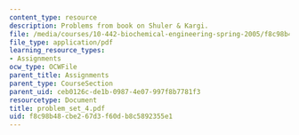 ```yaml
---
content_type: resource
description: Problems from book on Shuler & Kargi.
file: /media/courses/10-442-biochemical-engineering-spring-2005/f8c98b48cbe267d3f60db8c5892355e1_problem_set_4.pdf
file_type: application/pdf
learning_resource_types:
- Assignments
ocw_type: OCWFile
parent_title: Assignments
parent_type: CourseSection
parent_uid: ceb0126c-de1b-0987-4e07-997f8b7781f3
resourcetype: Document
title: problem_set_4.pdf
uid: f8c98b48-cbe2-67d3-f60d-b8c5892355e1
---
```

